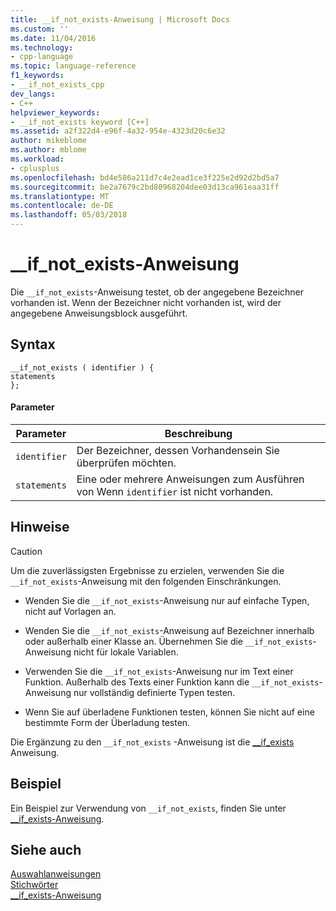 ```yaml
---
title: __if_not_exists-Anweisung | Microsoft Docs
ms.custom: ''
ms.date: 11/04/2016
ms.technology:
- cpp-language
ms.topic: language-reference
f1_keywords:
- __if_not_exists_cpp
dev_langs:
- C++
helpviewer_keywords:
- __if_not_exists keyword [C++]
ms.assetid: a2f322d4-e96f-4a32-954e-4323d20c6e32
author: mikeblome
ms.author: mblome
ms.workload:
- cplusplus
ms.openlocfilehash: bd4e586a211d7c4e2ead1ce3f225e2d92d2bd5a7
ms.sourcegitcommit: be2a7679c2bd80968204dee03d13ca961eaa31ff
ms.translationtype: MT
ms.contentlocale: de-DE
ms.lasthandoff: 05/03/2018
---
```

# <a name="ifnotexists-statement"></a>__if_not_exists-Anweisung
Die `__if_not_exists`-Anweisung testet, ob der angegebene Bezeichner vorhanden ist. Wenn der Bezeichner nicht vorhanden ist, wird der angegebene Anweisungsblock ausgeführt.  
  
## <a name="syntax"></a>Syntax  
  
```  
__if_not_exists ( identifier ) {   
statements  
};  
```  
  
#### <a name="parameters"></a>Parameter  
  
|Parameter|Beschreibung|  
|---------------|-----------------|  
|`identifier`|Der Bezeichner, dessen Vorhandensein Sie überprüfen möchten.|  
|`statements`|Eine oder mehrere Anweisungen zum Ausführen von Wenn `identifier` ist nicht vorhanden.|  
  
## <a name="remarks"></a>Hinweise  
  
> [!CAUTION]
>  Um die zuverlässigsten Ergebnisse zu erzielen, verwenden Sie die `__if_not_exists`-Anweisung mit den folgenden Einschränkungen.  
  
-   Wenden Sie die `__if_not_exists`-Anweisung nur auf einfache Typen, nicht auf Vorlagen an.  
  
-   Wenden Sie die `__if_not_exists`-Anweisung auf Bezeichner innerhalb oder außerhalb einer Klasse an. Übernehmen Sie die `__if_not_exists`-Anweisung nicht für lokale Variablen.  
  
-   Verwenden Sie die `__if_not_exists`-Anweisung nur im Text einer Funktion. Außerhalb des Texts einer Funktion kann die `__if_not_exists`-Anweisung nur vollständig definierte Typen testen.  
  
-   Wenn Sie auf überladene Funktionen testen, können Sie nicht auf eine bestimmte Form der Überladung testen.  
  
 Die Ergänzung zu den `__if_not_exists` -Anweisung ist die [__if_exists](../cpp/if-exists-statement.md) Anweisung.  
  
## <a name="example"></a>Beispiel  
 Ein Beispiel zur Verwendung von `__if_not_exists`, finden Sie unter [__if_exists-Anweisung](../cpp/if-exists-statement.md).  
  
## <a name="see-also"></a>Siehe auch  
 [Auswahlanweisungen](../cpp/selection-statements-cpp.md)   
 [Stichwörter](../cpp/keywords-cpp.md)   
 [__if_exists-Anweisung](../cpp/if-exists-statement.md)